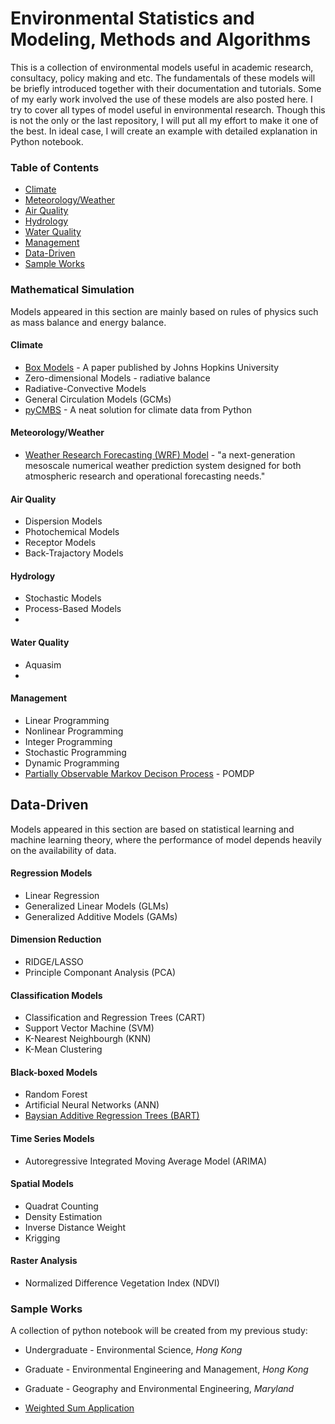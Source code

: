 # Environmental Statistics and Modeling, Methods and Algorithms
This is a collection of environmental models useful in academic research, consultacy, policy making and etc. The fundamentals of these models will be briefly introduced together with their documentation and tutorials. Some of my early work involved the use of these models are also posted here. I try to cover all types of model useful in environmental research. Though this is not the only or the last repository, I will put all my effort to make it one of the best. In ideal case, I will create an example with detailed explanation in Python notebook. 

### Table of Contents
* [Climate](#climate)
* [Meteorology/Weather](#meteorology-weather)
* [Air Quality](#air-quality)
* [Hydrology](#hydrology)
* [Water Quality](#water-quality)
* [Management](#energy)
* [Data-Driven](#data-driven)
* [Sample Works](#sample-works)

### Mathematical Simulation
Models appeared in this section are mainly based on rules of physics such as mass balance and energy balance. 
#### Climate
* [Box Models](http://rstb.royalsocietypublishing.org/content/royptb/365/1545/1349.full.pdf) - A paper published by Johns Hopkins University 
* Zero-dimensional Models - radiative balance
* Radiative-Convective Models
* General Circulation Models (GCMs)
* [pyCMBS](https://github.com/pygeo/pycmbs) - A neat solution for climate data from Python

#### Meteorology/Weather
* [Weather Research Forecasting (WRF) Model](http://www.wrf-model.org/index.php) - "a next-generation mesoscale numerical weather prediction system designed for both atmospheric research and operational forecasting needs."

#### Air Quality  
* Dispersion Models
* Photochemical Models
* Receptor Models
* Back-Trajactory Models

#### Hydrology
* Stochastic Models
* Process-Based Models
* 

#### Water Quality
* Aquasim
* 

#### Management
* Linear Programming
* Nonlinear Programming
* Integer Programming
* Stochastic Programming
* Dynamic Programming
* [Partially Observable Markov Decison Process](http://www.pomdp.org/tutorial/) - POMDP 


## Data-Driven
Models appeared in this section are based on statistical learning and machine learning theory, where the performance of model depends heavily on the availability of data. 

#### Regression Models
* Linear Regression
* Generalized Linear Models (GLMs) 
* Generalized Additive Models (GAMs)

#### Dimension Reduction
* RIDGE/LASSO
* Principle Componant Analysis (PCA)

#### Classification Models
* Classification and Regression Trees (CART)
* Support Vector Machine (SVM) 
* K-Nearest Neighbourgh (KNN)
* K-Mean Clustering 

#### Black-boxed Models
* Random Forest
* Artificial Neural Networks (ANN)
* [Baysian Additive Regression Trees (BART)](http://www-stat.wharton.upenn.edu/~edgeorge/Research_papers/BART%20June%2008.pdf)

#### Time Series Models
* Autoregressive Integrated Moving Average Model (ARIMA)

#### Spatial Models
* Quadrat Counting
* Density Estimation
* Inverse Distance Weight 
* Krigging

#### Raster Analysis 
* Normalized Difference Vegetation Index (NDVI)

### Sample Works
A collection of python notebook will be created from my previous study:
* Undergraduate - Environmental Science, _Hong Kong_
* Graduate - Environmental Engineering and Management, _Hong Kong_
* Graduate - Geography and Environmental Engineering, _Maryland_

 * [Weighted Sum Application](http://nbviewer.ipython.org/github/kairusann/envstat/blob/master/notebook/primer.ipynb)
